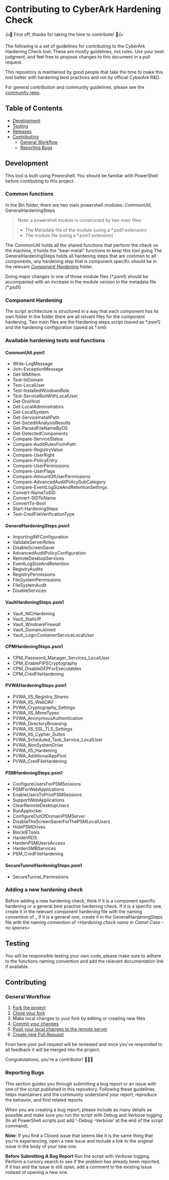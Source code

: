 # Contributing to CyberArk Hardening Check
👍🎉 First off, thanks for taking the time to contribute! 🎉👍

The following is a set of guidelines for contributing to the CyberArk Hardening Check tool. These are mostly guidelines, not rules. Use your best judgment, and feel free to propose changes to this document in a pull request.

This repository is maintained by good people that take the time to make this tool better with hardening best practices and not by official CyberArk R&D. 

For general contribution and community guidelines, please see the [community repo](https://github.com/cyberark/community).

## Table of Contents

- [Development](#development)
- [Testing](#testing)
- [Releases](#releases)
- [Contributing](#contributing)
	- [General Workflow](#general-workflow)
	- [Reporting Bugs](#reporting-bugs)

## Development

This tool is built using Powershell.
You should be familiar with PowerShell before contibuting to this project.

### Common functions

In the Bin folder, there are two main powershell modules: CommonUtil, GeneralHardeningSteps
> Note: a powershell module is constructed by two main files:
> - The Metadata file of the module (using a \*.psd1 extension)
> - The module file (using a \*.psm1 extension)

The CommonUtil holds all the shared functions that perform the check on the machine, it holds the "bear-metal" functions to keep this tool going
The GeneralHardeningSteps holds all hardening steps that are common to all components, any hardening step that is component specific should be in the relevant [*Component Hardening*](#component-hardening) folder.

Doing major changes in one of those module files (\*.psm1) should be accompanied with an increase in the module version in the metadata file (\*.psd1)

### Component Hardening

The script architecture is structured in a way that each component has its own folder
In the folder there are all relvant files for the component hardening.
Two main files are the Hardening steps script (saved as \*.psm1) and the hardening configuration (saved as \*.xml)

### Available hardening tests and functions
#### CommonUtil.psm1
- Write-LogMessage
- Join-ExceptionMessage
- Get-WMIItem
- Test-InDomain
- Test-LocalUser
- Test-InstalledWindowsRole
- Test-ServiceRunWithLocalUser
- Get-DnsHost
- Get-LocalAdministrators
- Get-LocalSystem
- Get-ServiceInstallPath
- Get-SeceditAnalysisResults
- Get-ParsedFileNameByOS
- Get-DetectedComponents
- Compare-ServiceStatus
- Compare-AuditRulesFromPath
- Compare-RegistryValue
- Compare-UserRight
- Compare-PolicyEntry
- Compare-UserPermissions
- Compare-UserFlags
- Compare-AmountOfUserPermissions
- Compare-AdvancedAuditPolicySubCategory
- Compare-EventLogSizeAndRetentionSettings
- Convert-NameToSID
- Convert-SIDToName
- ConvertTo-Bool
- Start-HardeningSteps
- Test-CredFileVerificationType
	
#### GeneralHardeningSteps.psm1
- ImportingINFConfiguration
- ValidateServerRoles
- DisableScreenSaver
- AdvancedAuditPolicyConfiguration
- RemoteDesktopServices
- EventLogSizeAndRetention
- RegistryAudits
- RegistryPermissions
- FileSystemPermissions
- FileSystemAudit
- DisableServices
#### VaultHardeningSteps.psm1
- Vault_NICHardening
- Vault_StaticIP
- Vault_WindowsFirewall
- Vault_DomainJoined
- Vault_LogicContainerServiceLocalUser

#### CPMHardeningSteps.psm1
- CPM_Password_Manager_Services_LocalUser
- CPM_EnableFIPSCryptography
- CPM_DisableDEPForExecutables
- CPM_CredFileHardening

#### PVWAHardeningSteps.psm1
- PVWA_IIS_Registry_Shares
- PVWA_IIS_WebDAV
- PVWA_Cryptography_Settings
- PVWA_IIS_MimeTypes
- PVWA_AnonymousAuthentication
- PVWA_DirectoryBrowsing
- PVWA_IIS_SSL_TLS_Settings
- PVWA_IIS_Cypher_Suites
- PVWA_Scheduled_Task_Service_LocalUser
- PVWA_NonSystemDrive
- PVWA_IIS_Hardening
- PVWA_AdditionalAppPool
- PVWA_CredFileHardening

#### PSMHardeningSteps.psm1
- ConfigureUsersForPSMSessions
- PSMForWebApplications
- EnableUsersToPrintPSMSessions
- SupportWebApplications
- ClearRemoteDesktopUsers
- RunApplocker
- ConfigureOutOfDomainPSMServer
- DisableTheScreenSaverForThePSMLocalUsers
- HidePSMDrives
- BlockIETools
- HardenRDS
- HardenPSMUsersAccess
- HardenSMBServices
- PSM_CredFileHardening

#### SecureTunnelHardeningSteps.psm1
- SecureTunnel_Permissions


### Adding a new hardening check

Before adding a new hardening check, think if it is a component specific hardening or a general best practive hardening check.
If it is a specific one, create it in the relevant component hardening file with the naming convention of *<ComponentName>_<Hardening Check>*
If it is a general one, create it in the GeneralHardeningSteps file with the naming convention of *<Hardening check name in Camel Case - no spaces>*

## Testing

You will be responsible testing your own code, please make sure to adhere to the functions naming convention and add the relevant documentation link if available.

## Contributing 

### General Workflow

1. [Fork the project](https://help.github.com/en/github/getting-started-with-github/fork-a-repo)
2. [Clone your fork](https://help.github.com/en/github/creating-cloning-and-archiving-repositories/cloning-a-repository)
3. Make local changes to your fork by editing or creating new files
3. [Commit your changes](https://help.github.com/en/github/managing-files-in-a-repository/adding-a-file-to-a-repository-using-the-command-line)
4. [Push your local changes to the remote server](https://help.github.com/en/github/using-git/pushing-commits-to-a-remote-repository)
5. [Create new Pull Request](https://help.github.com/en/github/collaborating-with-issues-and-pull-requests/creating-a-pull-request-from-a-fork)

From here your pull request will be reviewed and once you've responded to all feedback it will be merged into the project. 

Congratulations, you're a contributor! 🎉🎉🎉

### Reporting Bugs
This section guides you through submitting a bug report or an issue with one of the script published in this repository. Following these guidelines helps maintainers and the community understand your report, reproduce the behavior, and find related reports.

When you are creating a bug report, please include as many details as possible and make sure you run the script with Debug and Verbose logging (In all PowerShell scripts just add '-Debug -Verbose' at the end of the script command).

**Note**: If you find a Closed issue that seems like it is the same thing that you're experiencing, open a new issue and include a link to the original issue in the body of your new one.

**Before Submitting A Bug Report**
Run the script with Verbose logging.
Perform a cursory search to see if the problem has already been reported. If it has and the issue is still open, add a comment to the existing issue instead of opening a new one.
